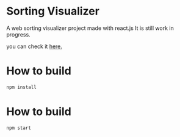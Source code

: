 # Sorting Visualizer 
A web sorting visualizer project made with react.js
It is still work in progress.

you can check it [here.](https://dedis23.github.io/sorting-visualizer-react/)


# How to build
```sh
npm install
```

# How to build
```sh
npm start
```
